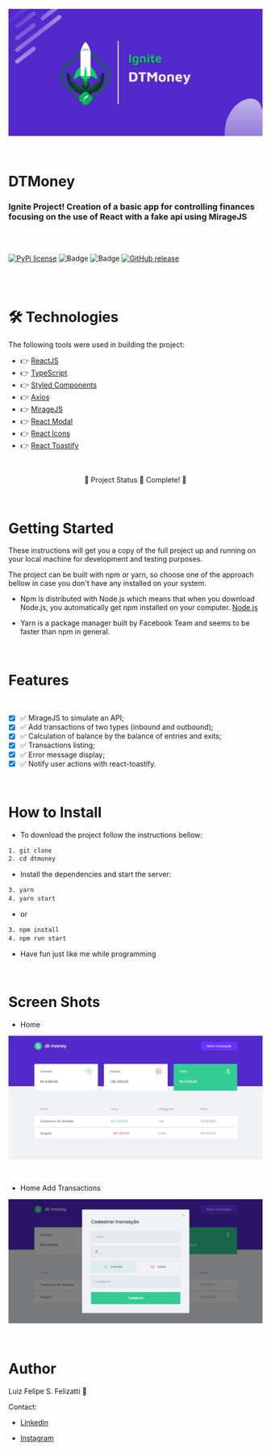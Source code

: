 ![Banner](/src/assets/banner.png)

<br/>

# DTMoney

### Ignite Project! Creation of a basic app for controlling finances focusing on the use of React with a fake api using MirageJS

<br/>
<br/>

[![PyPi license](https://badgen.net/pypi/license/pip/)](https://pypi.com/project/pip/) ![Badge](https://img.shields.io/static/v1?label=MadeWith&message=TypeScript&color=OO7accstyle=for-the-badge&logo=ghost) ![Badge](https://img.shields.io/static/v1?label=Usage&message=ReactJS&color=007accstyle=for-the-badge&logo=ghost) [![GitHub release](https://img.shields.io/github/release/Naereen/StrapDown.js.svg)](https://GitHub.com/Naereen/StrapDown.js/releases/)

<br/>
<br/>

🛠 Technologies
=================
The following tools were used in building the project:

- 👉 [ReactJS](https://pt-br.reactjs.org/)
- 👉 [TypeScript](https://www.typescriptlang.org/)
- 👉 [Styled Components](https://styled-components.com)
- 👉 [Axios](https://axios-http.com/docs/intro)
- 👉 [MirageJS](https://miragejs.com)
- 👉 [React Modal](https://github.com/reactjs/react-modal)
- 👉 [React Icons](https://react-icons.github.io/react-icons)
- 👉 [React Toastify](https://fkhadra.github.io/react-toastify/introduction/)

<br/>

<p align="center">
  🚧  Project Status 🚀 Complete!  🚧
</p>
<br/>

Getting Started
=================

These instructions will get you a copy of the full project up and running on your local machine for development and testing purposes.

The project can be built with npm or yarn, so choose one of the approach bellow in case you don't have any installed on your system.

- Npm is distributed with Node.js which means that when you download Node.js, you automatically get npm installed on your computer. [Node.js](https://nodejs.org/en/)

- Yarn is a package manager built by Facebook Team and seems to be faster than npm in general.

<br/>

Features 
=================
<br/>

- [x] ✅ MirageJS to simulate an API;
- [x] ✅ Add transactions of two types (inbound and outbound);
- [x] ✅ Calculation of balance by the balance of entries and exits;
- [x] ✅ Transactions listing;
- [x] ✅ Error message display;
- [x] ✅ Notify user actions with react-toastify.

<br/>

How to Install
=================

- To download the project follow the instructions bellow:

```bash
1. git clone 
2. cd dtmoney
```

- Install the dependencies and start the server:

```bash
3. yarn
4. yarn start
```
- or

```bash
3. npm install
4. npm run start
```

- Have fun just like me while programming

<br/>

Screen Shots
=================

- Home

![ScreenShot](/src/assets/home.png)

<br/>

- Home Add Transactions

![ScreenShot](/src/assets/addtransaction.png)

<br/>

Author
=================

Luiz Felipe S. Felizatti 🎯 

Contact:

- [Linkedin](https://www.linkedin.com/in/luiz-felipe-siqueira-felizatti-00783a1ab/)

- [Instagram](https://www.instagram.com/luiz_2fs/)